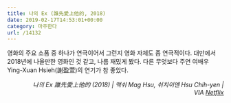 ```yaml
---
title: 나의 Ex (誰先愛上他的, 2018)
date: 2019-02-17T14:53:01+00:00
category: 마주한다
url: /14132
---
```


영화의 주요 소품 중 하나가 연극이어서 그런지 영화 자체도 좀 연극적이다. 대만에서 2018년에 나올만한 영화인 것 같고, 나름 재밌게 봤다. 다른 무엇보다 주연 여배우 Ying-Xuan Hsieh(謝盈萱)의 연기가 참 좋았다.

<p style="text-align:right">
  <em>나의 Ex 誰先愛上他的 (2018) | 맥쉬 Mag Hsu, 쉬치이엔 Hsu Chih-yen | VIA </em><a rel="noreferrer noopener" href="http://netflix.com/" target="_blank"><em>Netflix</em></a>
</p>
